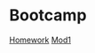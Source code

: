 # Bootcamp
[Homework](https://tasinka1981.github.io/Bootcamp/Day1/mod.html)
[Mod1](https://tasinka1981.github.io/Bootcamp/Day1/task1.html)
